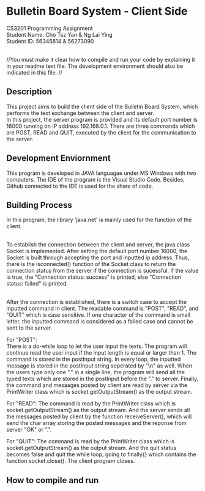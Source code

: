 # Bulletin Board System - Client Side

CS3201 Programming Assignment <br />
Student Name: Cho Tsz Yan & Ng Lai Ying <br />
Student ID: 56345814 & 56273090 <br /><br />

//You must make it clear how to compile and run your code by explaining it in your readme text file. The development environment should also be indicated in this file. //
 
## Description
This project aims to build the client side of the Bulletin Board System, which performs the text exchange between the client and server.  <br />
In this project, the server program is provided and its default port number is 16000 running on IP address 192.168.0.1. There are three commands which are POST, READ and QUIT, executed by the client for the communication to the server. <br />

## Development Enviornment 
This program is developed in JAVA languagae under MS Windows with two computers. The IDE of the program is the Visual Studio Code. Besides, Github connected to the IDE is used for the share of code. <br />

## Building Process
In this program, the library 'java.net' is mainly used for the function of the client. <br /><br />

To establish the connection between the client and server, the java class Socket is implemented. 
After setting the default port number 16000, the Socket is built through accepting the port and inputted ip address. 
Thus, there is the isconnected() function of the Socket class to return the connection status from the server if the connection is sucessful. 
If the value is true, the "Connection status: success" is printed, else "Connection status: failed" is printed.<br /><br />

After the connection is established, there is a switch case to accept the inputted command in client. 
The readable command is "POST", "READ", and "QUIT" which is case sensitive. 
If one character of the command is small letter, the inputted command is considered as a failed case and cannot be sent to the server. <br />

For "POST": <br />
There is a do-while loop to let the user input the texts. 
The program will continue read the user input if the input length is equal or larger than 1. The command is stored in the postInput string. In every loop, the inputted message is stored in the postInput string seperated by "\n" as well.
When the users type only one "." in a single line, the program will send all the typed texts which are stored in the postInput before the "." to server.
Finally, the command and mesaages posted by client are read by server via the PrintWriter class which is socket.getOutputStream() as the output stream. 

For "READ":
The command is read by the PrintWriter class which is socket.getOutputStream() as the output stream. And the server sends all the messages posted by client by the function receiveServer(), which will send the char array storing the posted messages and the reponse from server "OK" or ".". 

For "QUIT":
The command is read by the PrintWriter class which is socket.getOutputStream() as the output stream. And the quit status becomes false and quit the while loop, going to finally{} which contains the function socket.close(). The client program closes.

## How to compile and run






